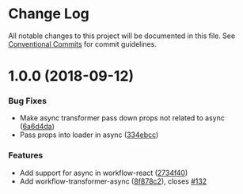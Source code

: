 # Change Log

All notable changes to this project will be documented in this file.
See [Conventional Commits](https://conventionalcommits.org) for commit guidelines.

<a name="1.0.0"></a>
# 1.0.0 (2018-09-12)


### Bug Fixes

* Make async transformer pass down props not related to async ([6a6d4da](https://github.com/havardh/workflow/commit/6a6d4da))
* Pass props into loader in async ([334ebcc](https://github.com/havardh/workflow/commit/334ebcc))


### Features

* Add support for async in workflow-react ([2734f40](https://github.com/havardh/workflow/commit/2734f40))
* Add workflow-transformer-async ([8f878c2](https://github.com/havardh/workflow/commit/8f878c2)), closes [#132](https://github.com/havardh/workflow/issues/132)
